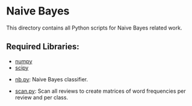 # Naive Bayes

This directory contains all Python scripts for Naive Bayes related work.

## Required Libraries:
* [numpy](http://www.numpy.org/)
* [scipy](https://www.scipy.org/)

- [nb.py](nb.py): Naive Bayes classifier.

- [scan.py](scan.py): Scan all reviews to create matrices of word frequencies per review and per class.

